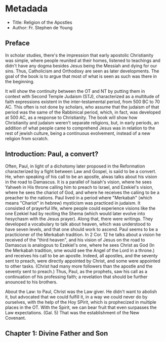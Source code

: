 # Metadada

+ Title: Religion of the Apostles
+ Author: Fr. Stephen de Young

## Preface

In scholar studies, there's the impression that early apostolic Christianity was
simple, where people reunited at their homes, listened to teachings and didn't
have any dogma besides Jesus being the Messiah and dying for our sins. Thus,
Catholicism and Orthodoxy are seen as later developments. The goal of the book
is to argue that most of what is seen as such was there in the beginning.

It will show the continuity between the OT and NT by putting them in context
with Second Temple Judaism (STJ), characterized as a multitude of faith
expressions existent in the inter-testamental period, from 500 BC to 70 AC. This
often is not done by scholars, who assume that the judaism of that period was
the same of the Rabbinical period, which, in fact, was developed at 500 AC, as a
response to Christianity. The book will show how Christianity and judaism
weren't separate religions, but, in early periods, an addition of what people
came to comprehend Jesus was in relation to the rest of jewish culture, being a
continuous evolvement, instead of a new religion from scratch.

## Introduction: Paul, a convert?

Often, Paul, in light of a dichotomy later proposed in the Reformation
characterized by a fight between Law and Gospel, is saiid to be a convert. He,
when speaking of his call to be an apostle, alwas talks about his vision in the
road to Damascus. It is a parallel of Isaiah's vision, where he sees Yahweh in
His throne calling him to preach to Israel, and Ezekiel's vision, where he sees
the chariot of God, and where he receives the caliing to be a preacher to the
nations. Paul lived in a period where "Merkabah" (which means "Chariot" in
hebrew) mysticism was practiced in judaism. It consisted of prayerful life,
where people could experience visions like the one Ezekiel had by reciting the
Shema (which would later evolve into hesychasm with the Jesus prayer). Along
that, there were writings. They developed a vocabulary to talk about heaven,
which was understood to have seven levels, and that one should work to ascend.
Paul seems to be a practicioner  of the Merkabah tradition. In 2 Cor. 12 he
talks about a vision he received of the "third heaven", and his vision of Jesus
on the road to Damascus is analogous to Ezekiel's one, where he sees Christ as
God (In the Merkabah tradition, sme would see the Angel of the Lord in a
throne.) and receives his call to be an apostle. Indeed, all apostles, and the
seventy sent to preach, were directly appointed by Christ, and some were
appointed to other tasks. (Christ had many more followers than the apostle and
the seventy sent to preach.) Thus, Paul, as the prophets, saw his call as a
continuation of his professing faith; a revelation that should be further
anounced to his brothers.

About the Law: to Paul, Christ was the Law giver. He didn't want to abolish it,
but advocated that we could fulfill it, in a way we could never do by ourselves,
with the help of the Hoy SPirit, which is prophecized in multiple places in the
OT. With the Spirit, we can bear fruit that even surpasses the Law expectations.
(Gal. 5) That was the establishment of the New Covenant.

## Chapter 1: Divine Father and Son
